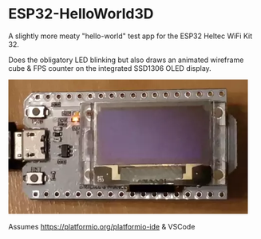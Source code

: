 # ESP32-HelloWorld3D

A slightly more meaty "hello-world" test app for the ESP32 Heltec WiFi Kit 32.

Does the obligatory LED blinking but also draws an animated wireframe cube & FPS counter on the integrated SSD1306 OLED display.

![ESP32-HelloWorld3D running on Heltec board](docs/hello-world-3d.webp)

Assumes https://platformio.org/platformio-ide & VSCode
